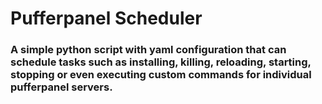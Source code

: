 # Pufferpanel Scheduler

### A simple python script with yaml configuration that can schedule tasks such as installing, killing, reloading, starting, stopping or even executing custom commands for individual pufferpanel servers.

